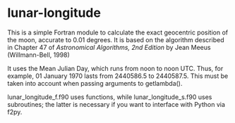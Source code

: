 # lunar-longitude
This is a simple Fortran module to calculate the exact geocentric position of the moon, accurate to 0.01 degrees. It is based on the algorithm described in Chapter 47 of *Astronomical Algorithms, 2nd Edition* by Jean Meeus (Willmann-Bell, 1998)

It uses the Mean Julian Day, which runs from noon to noon UTC. Thus, for example, 01 January 1970 lasts from 2440586.5 to 2440587.5. This must be taken into account when passing arguments to getlambda().

lunar_longitude_f.f90 uses functions, while lunar_longitude_s.f90 uses subroutines; the latter is necessary if you want to interface with Python via f2py.
